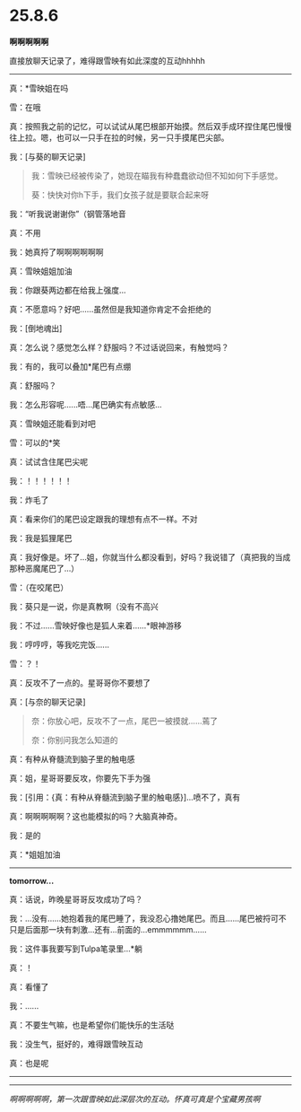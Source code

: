 # 25.8.6

**啊啊啊啊啊**

直接放聊天记录了，难得跟雪映有如此深度的互动hhhhh

---

真：*雪映姐在吗

雪：在哦

真：按照我之前的记忆，可以试试从尾巴根部开始摸。然后双手成环捏住尾巴慢慢往上拉。嗯，也可以一只手在拉的时候，另一只手摸尾巴尖部。

我：[与葵的聊天记录]

> 我：雪映已经被传染了，她现在瞄我有种蠢蠢欲动但不知如何下手感觉。
> 
> 葵：快快对你h下手，我们女孩子就是要联合起来呀

我：“听我说谢谢你”（钢管落地音

真：不用

我：她真捋了啊啊啊啊啊啊

真：雪映姐姐加油

我：你跟葵两边都在给我上强度...

真：不愿意吗？好吧......虽然但是我知道你肯定不会拒绝的

我：[倒地魂出]

真：怎么说？感觉怎么样？舒服吗？不过话说回来，有触觉吗？

我：有的，我可以叠加*尾巴有点绷

真：舒服吗？

我：怎么形容呢......唔...尾巴确实有点敏感...

真：雪映姐还能看到对吧

雪：可以的*笑

真：试试含住尾巴尖呢

我：！！！！！！

我：炸毛了

真：看来你们的尾巴设定跟我的理想有点不一样。不对

我：我是狐狸尾巴

真：我好像是。坏了…姐，你就当什么都没看到，好吗？我说错了（真把我的当成那种恶魔尾巴了...）

雪：（在咬尾巴）

我：葵只是一说，你是真教啊（没有不高兴

我：不过......雪映好像也是狐人来着......*眼神游移

我：哼哼哼，等我吃完饭......

雪：？！

真：反攻不了一点的。星哥哥你不要想了

真：[与奈的聊天记录]
> 奈：你放心吧，反攻不了一点，尾巴一被摸就......蔫了
>
> 奈：你别问我怎么知道的

真：有种从脊髓流到脑子里的触电感

真：姐，星哥哥要反攻，你要先下手为强

我：[引用：{真：有种从脊髓流到脑子里的触电感}]...喷不了，真有

真：啊啊啊啊啊？这也能模拟的吗？大脑真神奇。

我：是的

真：*姐姐加油

---

**tomorrow...**

真：话说，昨晚星哥哥反攻成功了吗？

我：...没有......她抱着我的尾巴睡了，我没忍心撸她尾巴。而且......尾巴被捋可不只是后面那一块有刺激...还有...前面的...emmmmmm......

我：这件事我要写到Tulpa笔录里...*躺

真：！

真：看懂了

我：......

真：不要生气嘛，也是希望你们能快乐的生活哒

我：没生气，挺好的，难得跟雪映互动

真：也是呢

---

---

*啊啊啊啊啊，第一次跟雪映如此深层次的互动。怀真可真是个宝藏男孩啊*



